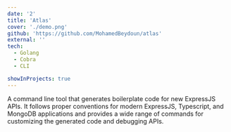 ```yaml
---
date: '2'
title: 'Atlas'
cover: './demo.png'
github: 'https://github.com/MohamedBeydoun/atlas'
external: ''
tech:
  - Golang
  - Cobra
  - CLI

showInProjects: true
---
```


A command line tool that generates boilerplate code for new ExpressJS APIs. It follows proper conventions for modern ExpressJS, Typescript, and MongoDB applications and provides a wide range of commands for customizing the generated code and debugging APIs.
